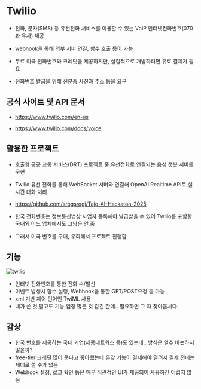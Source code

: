 # Twilio

- 전화, 문자(SMS) 등 유선전화 서비스를 이용할 수 있는 VoIP 인터넷전화번호(070과 유사) 제공
- webhook을 통해 외부 서버 연결, 함수 호출 등이 가능

- 무료 미국 전화번호와 크레딧을 제공하지만, 실질적으로 개발하려면 유료 결제가 필요
- 전화번호 발급을 위해 신분증 사진과 주소 등을 요구



## 공식 사이트 및 API 문서

- https://www.twilio.com/en-us

- https://www.twilio.com/docs/voice

  

## 활용한 프로젝트

- 호출형 공공 교통 서비스(DRT) 프로젝트 중 유선전화로 연결되는 음성 챗봇 서버를 구현
- Twilio 유선 전화를 통해 WebSocket 서버와 연결해 OpenAI Realtime API로 실시간 대화 처리
- https://github.com/srogsrogi/Tajo-AI-Hackaton-2025

- 한국 전화번호는 정보통신법상 사업자 등록해야 발급받을 수 있어 Twilio를 포함한 국내외 어느 업체에서도 그냥은 안 줌
- 그래서 미국 번호를 구매, 우회해서 프로젝트 진행함



## 기능

![twilio](/twilio.png)

- 인터넷 전화번호를 통한 전화 수/발신
- 이벤트 발생시 함수 실행, Webhook을 통한 GET/POST요청 등 가능
- xml 기반 제어 언어인 TwiML 사용
- 내가 쓴 것 말고도 기능 엄청 많은 것 같긴 한데.. 필요하면 그 때 찾아봅시다.



## 감상

- 한국 번호를 제공하는 국내 기업(세종네트웍스 등)도 있는데.. 방식은 얼추 비슷하지 않을까?
- free-tier 크레딧 많이 준다고 좋아했는데 온갖 기능이 결제해야 열려서 결제 전에는 제대로 쓸 수가 없음
- Webhook 설정, 로그 확인 등은 매우 직관적인 UI가 제공되어 사용하긴 어렵지 않음


